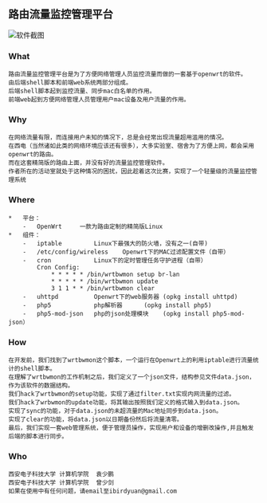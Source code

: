 ##	路由流量监控管理平台

![软件截图](http://github.com/ibird/wrbwmonForOpenMS/raw/master/screen.png)
###	What
	路由流量监控管理平台是为了方便网络管理人员监控流量而做的一套基于openwrt的软件。
	由后端shell脚本和前端web系统两部分组成。
	后端shell脚本起到监控流量、同步mac白名单的作用。
	前端web起到方便网络管理人员管理用户mac设备及用户流量的作用。
	
###	Why
	在网络流量有限，而连接用户未知的情况下，总是会经常出现流量超用滥用的情况。
	在西电（当然诸如此类的网络环境应该还有很多），大多实验室、宿舍为了方便上网，都会采用openwrt的路由。
	而在这套精简版的路由上面，并没有好的流量监控管理软件。
	作者所在的活动室就处于这种情况的困扰，因此趁着这次比赛，实现了一个轻量级的流量监控管理系统

###	Where
	*	平台：
		-	OpenWrt		一款为路由定制的精简版Linux
	*	组件：
		-	iptable			Linux下最强大的防火墙，没有之一(自带)
		-	/etc/config/wireless	Openwrt下的MAC过滤配置文件（自带）
		-	cron			Linux下的定时管理任务守护进程（自带）
			Cron Config:
				* * * * * /bin/wrtbwmon setup br-lan
				* * * * * /bin/wrtbwmon update 
				3 1 1 * * /bin/wrtbwmon clear 
		-	uhttpd			Openwrt下的web服务器	(opkg install uhttpd)
		-	php5			php解析器		(opkg install php5)
		-	php5-mod-json	php的json处理模块	(opkg install php5-mod-json）


###	How
	在开发前，我们找到了wrtbwmon这个脚本，一个运行在Openwrt上的利用iptable进行流量统计的shell脚本。
	在理解了wrtbwmon的工作机制之后，我们定义了一个json文件，结构参见文件data.json，作为该软件的数据结构。
	我们hack了wrtbwmon的setup功能，实现了通过filter.txt实现内网流量的过滤。
	我们hack了wrbwmon的update功能，将其输出按照我们定义的格式输入到data.json。
	实现了sync的功能，对于data.json的未超流量的Mac地址同步到data.json。
	实现了clear的功能，将data.json以日期备份然后将流量清零。
	最后，我们实现一套web管理系统，便于管理员操作，实现用户和设备的增删改操作,并且触发后端的脚本进行同步。
	
###	Who
	西安电子科技大学 计算机学院	袁少鹏
	西安电子科技大学 计算机学院	曾少剑
	如果在使用中有任何问题，请email至ibirdyuan@gmail.com


